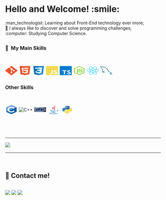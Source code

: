 <h1>Hello and Welcome! :smile:</h1>
<!-- <img src="https://raw.githubusercontent.com/kaueMarques/kaueMarques/master/hi.gif" width="40px">:smile: (after "...Welcome!") -->

<p>:man_technologist: Learning about Front-End technology ever more; <br/>🎯 I always like to discover and solve programming challenges; <br/>:computer: Studying Computer Science. </p> 

<!-- ## <h2> :man_technologist: &nbsp;IDE's: </h2>

<p align="left">
	<img alt="VsCode" src="https://img.shields.io/badge/VSCode%20-%23F05556.svg?style=for-the-badge&logo=visualstudiocode&color=blue&logoColor=white"/>
	<img alt="DevCpp" src="https://img.shields.io/badge/Dev--C++%20-%23F05556.svg?style=for-the-badge&logo=c&color=darkblue&logoColor=white"/>
	<img alt="Eclipse" src="https://img.shields.io/badge/Eclipse%20-%23F05556.svg?style=for-the-badge&logo=eclipseide&color=orange&logoColor=white"/>
	<img alt="SublimeText" src="https://img.shields.io/badge/Sublime-Text%20-%23F05556.svg?style=for-the-badge&logo=sublimetext&color=darkorange&logoColor=white"/>
</p> -->

## <h3> :rocket: &nbsp;My Main Skills </h3>
<br>
<p align="left">
	<img align="center" alt="GIT" height="30" width="40" src="https://raw.githubusercontent.com/devicons/devicon/master/icons/git/git-original.svg">
	<img align="center" alt="HTML" height="30" width="40" src="https://raw.githubusercontent.com/devicons/devicon/master/icons/html5/html5-original.svg">
	<img align="center" alt="CSS" height="30" width="40" src="https://raw.githubusercontent.com/devicons/devicon/master/icons/css3/css3-original.svg">  
	<img align="center" alt="JS" height="30" width="40" src="https://raw.githubusercontent.com/devicons/devicon/master/icons/javascript/javascript-plain.svg"> 
	<img align="center" alt="TS" height="30" width="40" src="https://raw.githubusercontent.com/devicons/devicon/master/icons/typescript/typescript-original.svg">
	<img align="center" alt="NODE" height="30" width="40" src="https://raw.githubusercontent.com/devicons/devicon/master/icons/nodejs/nodejs-original.svg">
	<img align="center" alt="REACT" height="30" width="40" src="https://raw.githubusercontent.com/devicons/devicon/master/icons/react/react-original.svg">
	<img align="center" alt="MYSQL" height="30" width="40" src="https://raw.githubusercontent.com/devicons/devicon/master/icons/mysql/mysql-original.svg"> 
  <br>
</p>

## <h3>Other Skills </h3>
<br>
<p align="left">
	<img align="center" alt="C" height="30" width="40" src="https://raw.githubusercontent.com/devicons/devicon/master/icons/c/c-original.svg"> 
	<img align="center" alt="C++" height="30" width="40" src="https://icongr.am/devicon/cplusplus-original.svg"> 
	<img align="center" alt="PHP" height="30" width="40" src="https://raw.githubusercontent.com/devicons/devicon/master/icons/php/php-original.svg">
	<img align="center" alt="JAVA" height="30" width="40" src="https://raw.githubusercontent.com/devicons/devicon/master/icons/java/java-original.svg">
	<img align="center" alt="PYTHON" height="30" width="40" src="https://raw.githubusercontent.com/devicons/devicon/master/icons/python/python-original.svg">
  <br>
</p>

<br/>

 <p align="center">
<br>
   <hr/>	
<div align='left'>
	<img height="250em" src="https://github-readme-stats.vercel.app/api/top-langs/?username=ViniciusRCSilva&layout=compact&langs_count=16&theme=dark"/>
</div>
  <hr/>	   
  <br>
</p>
 
## 💬 Contact me!
  <br>
  <div>
  <a href = "mailto: viniciusflexa@gmail.com"><img src="https://img.shields.io/badge/-Gmail-%23EA4335?style=for-the-badge&logo=gmail&logoColor=white" target="_blank"></a>
  <a href="https://www.linkedin.com/in/vinicius-rc-silva/" target="_blank">
  <img src="https://img.shields.io/badge/-LinkedIn-%230077B5?style=for-the-badge&logo=linkedin&logoColor=white" target="_blank"></a>
  <a href="https://www.instagram.com/_vini.rcs_/" target="_blank">
  <img src="https://img.shields.io/badge/-Instagram-E4405F?style=for-the-badge&logo=instagram&logoColor=white" target="_blank"></a>
 </div>
